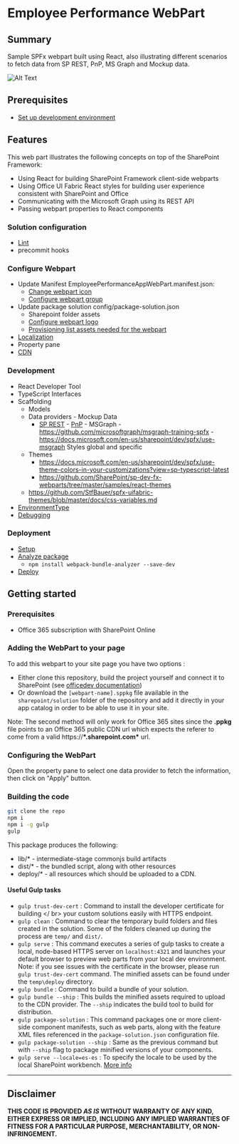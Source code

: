 # Employee Performance WebPart

## Summary

Sample SPFx webpart built using React, also illustrating different scenarios to fetch data from SP REST, PnP, MS Graph and Mockup data.

![Alt Text](./EmployeePerformanceApp_Demo.gif)

## Prerequisites

- [Set up development environment](https://docs.microsoft.com/en-us/sharepoint/dev/spfx/set-up-your-development-environment?view=sp-typescript-latest)

## Features

This web part illustrates the following concepts on top of the SharePoint Framework:

- Using React for building SharePoint Framework client-side webparts
- Using Office UI Fabric React styles for building user experience consistent with SharePoint and Office
- Communicating with the Microsoft Graph using its REST API
- Passing webpart properties to React components

### Solution configuration

- [Lint](https://joelfmrodrigues.wordpress.com/2017/12/06/tslint-spfx/)
- precommit hooks

### Configure Webpart

- Update Manifest EmployeePerformanceAppWebPart.manifest.json:
  - [Change webpart icon](https://docs.microsoft.com/en-us/sharepoint/dev/spfx/web-parts/basics/configure-web-part-icon)
  - [Configure webpart group](https://docs.microsoft.com/en-us/sharepoint/dev/spfx/web-parts/guidance/simplify-adding-web-parts-with-preconfigured-entries)
- Update package solution config/package-solution.json
  - Sharepoint folder assets
  - [Configure webpart logo](https://docs.microsoft.com/en-us/sharepoint/dev/spfx/web-parts/basics/notes-on-solution-packaging)
  - [Provisioning list assets needed for the webpart](https://docs.microsoft.com/en-us/sharepoint/dev/spfx/web-parts/get-started/provision-sp-assets-from-package)
- [Localization](https://docs.microsoft.com/en-us/sharepoint/dev/spfx/web-parts/guidance/localize-web-parts?view=sp-typescript-latest)
- Property pane
- [CDN](https://docs.microsoft.com/en-us/sharepoint/dev/spfx/web-parts/get-started/hosting-webpart-from-office-365-cdn)

### Development

- React Developer Tool
- TypeScript Interfaces
- Scaffolding
  - Models
  - Data providers - Mockup Data
    - [SP REST](https://docs.microsoft.com/en-us/sharepoint/dev/sp-add-ins/get-to-know-the-sharepoint-rest-service?view=sp-typescript-latest) - [PnP](https://pnp.github.io/pnpjs/) - MSGraph - https://github.com/microsoftgraph/msgraph-training-spfx - https://docs.microsoft.com/en-us/sharepoint/dev/spfx/use-msgraph
      Styles global and specific
  - Themes
    - https://docs.microsoft.com/en-us/sharepoint/dev/spfx/use-theme-colors-in-your-customizations?view=sp-typescript-latest
    - https://github.com/SharePoint/sp-dev-fx-webparts/tree/master/samples/react-themes
  - https://github.com/StfBauer/spfx-uifabric-themes/blob/master/docs/css-variables.md
- [EnvironmentType](https://docs.microsoft.com/en-us/javascript/api/sp-core-library/environmenttype?view=sp-typescript-latest)
- [Debugging](https://docs.microsoft.com/en-us/sharepoint/dev/spfx/debug-in-vscode?view=sp-typescript-latest)

### Deployment

- [Setup](https://docs.microsoft.com/en-us/sharepoint/dev/spfx/web-parts/basics/notes-on-solution-packaging?view=sp-typescript-latest)
- [Analyze package](https://docs.microsoft.com/en-us/sharepoint/dev/spfx/toolchain/optimize-builds-for-production?view=sp-typescript-latest)
  - `npm install webpack-bundle-analyzer --save-dev`
- [Deploy](https://docs.microsoft.com/en-us/sharepoint/dev/spfx/web-parts/get-started/serve-your-web-part-in-a-sharepoint-page?view=sp-typescript-latest)

## Getting started

### Prerequisites

- Office 365 subscription with SharePoint Online

### Adding the WebPart to your page

To add this webpart to your site page you have two options :

- Either clone this repository, build the project yourself and connect it to SharePoint (see [officedev documentation](https://dev.office.com/sharepoint/docs/spfx/web-parts/get-started/connect-to-sharepoint))
- Or download the `[webpart-name].sppkg` file available in the `sharepoint/solution` folder of the repository and add it directly in your app catalog in order to be able to use it in your site.

Note: The second method will only work for Office 365 sites since the **.ppkg** file points to an Office 365 public CDN url which expects the referer to come from a valid https://**\*.sharepoint.com\*** url.

### Configuring the WebPart

Open the property pane to select one data provider to fetch the information, then click on "Apply" button.

### Building the code

```bash
git clone the repo
npm i
npm i -g gulp
gulp
```

This package produces the following:

- lib/\* - intermediate-stage commonjs build artifacts
- dist/\* - the bundled script, along with other resources
- deploy/\* - all resources which should be uploaded to a CDN.

#### Useful Gulp tasks

- `gulp trust-dev-cert` : Command to install the developer certificate for building </ br> your custom solutions easily with HTTPS endpoint.
- `gulp clean` : Command to clear the temporary build folders and files created in the solution. Some of the folders cleaned up during the process are `temp/` and `dist/`.
- `gulp serve` : This command executes a series of gulp tasks to create a local, node-based HTTPS server on `localhost:4321` and launches your default browser to preview web parts from your local dev environment. Note: if you see issues with the certificate in the browser, please run `gulp trust-dev-cert` command. The minified assets can be found under the `temp\deploy` directory.
- `gulp bundle` : Command to build a bundle of your solution.
- `gulp bundle --ship` : This builds the minified assets required to upload to the CDN provider. The `--ship` indicates the build tool to build for distribution.
- `gulp package-solution` : This command packages one or more client-side component manifests, such as web parts, along with the feature XML files referenced in the `package-solution.json` configuration file.
- `gulp package-solution --ship` : Same as the previous command but with `--ship` flag to package minified versions of your components.
- `gulp serve --locale=es-es` : To specify the locale to be used by the local SharePoint workbench. [More info](https://docs.microsoft.com/en-us/sharepoint/dev/spfx/web-parts/guidance/localize-web-parts)

---

## Disclaimer

**THIS CODE IS PROVIDED _AS IS_ WITHOUT WARRANTY OF ANY KIND, EITHER EXPRESS OR IMPLIED, INCLUDING ANY IMPLIED WARRANTIES OF FITNESS FOR A PARTICULAR PURPOSE, MERCHANTABILITY, OR NON-INFRINGEMENT.**
